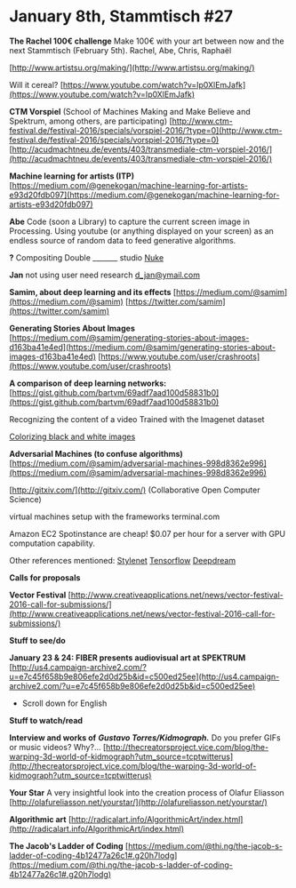 # **January 8th, Stammtisch #27**

**The Rachel 100€ challenge**
Make 100€ with your art between now and the next Stammtisch (February 5th).
Rachel, Abe, Chris, Raphaël

[http://www.artistsu.org/making/](http://www.artistsu.org/making/)

Will it cereal?
[https://www.youtube.com/watch?v=Ip0XlEmJafk](https://www.youtube.com/watch?v=Ip0XlEmJafk)

**CTM Vorspiel** (School of Machines Making and Make Believe and Spektrum, among others, are participating)
[http://www.ctm-festival.de/festival-2016/specials/vorspiel-2016/?type=0](http://www.ctm-festival.de/festival-2016/specials/vorspiel-2016/?type=0)
[http://acudmachtneu.de/events/403/transmediale-ctm-vorspiel-2016/](http://acudmachtneu.de/events/403/transmediale-ctm-vorspiel-2016/)

**Machine learning for artists (ITP)**
[https://medium.com/@genekogan/machine-learning-for-artists-e93d20fdb097](https://medium.com/@genekogan/machine-learning-for-artists-e93d20fdb097)

**Abe**
Code (soon a Library) to capture the current screen image in Processing.
Using youtube (or anything displayed on your screen) as an endless source of random data to feed generative algorithms.

**?**
Compositing
Double _______ studio
[Nuke](https://www.thefoundry.co.uk/products/nuke/)

**Jan**
not using user need research 
d_jan@ymail.com

**Samim, about deep learning and its effects**
[https://medium.com/@samim](https://medium.com/@samim)
[https://twitter.com/samim](https://twitter.com/samim)

**Generating Stories About Images**
[https://medium.com/@samim/generating-stories-about-images-d163ba41e4ed](https://medium.com/@samim/generating-stories-about-images-d163ba41e4ed)
[https://www.youtube.com/user/crashroots](https://www.youtube.com/user/crashroots)

**A comparison of deep learning networks:**
[https://gist.github.com/bartvm/69adf7aad100d58831b0](https://gist.github.com/bartvm/69adf7aad100d58831b0)

Recognizing the content of a video
Trained with the Imagenet dataset

[Colorizing black and white images](https://www.youtube.com/watch?v=_MJU8VK2PI4)

**Adversarial Machines (to confuse algorithms)**
[https://medium.com/@samim/adversarial-machines-998d8362e996](https://medium.com/@samim/adversarial-machines-998d8362e996)

[http://gitxiv.com/](http://gitxiv.com/) (Collaborative Open Computer Science)

virtual machines setup with the frameworks
terminal.com

Amazon EC2 Spotinstance are cheap! $0.07 per hour for a server with GPU computation capability.


Other references mentioned: 
[Stylenet](https://github.com/jcjohnson/neural-style)
[Tensorflow](https://www.tensorflow.org/)
[Deepdream](https://photos.google.com/share/AF1QipPX0SCl7OzWilt9LnuQliattX4OUCj_8EP65_cTVnBmS1jnYgsGQAieQUc1VQWdgQ?key=aVBxWjhwSzg2RjJWLWRuVFBBZEN1d205bUdEMnhB)


**Calls for proposals**

**Vector Festival**
[http://www.creativeapplications.net/news/vector-festival-2016-call-for-submissions/](http://www.creativeapplications.net/news/vector-festival-2016-call-for-submissions/)

**Stuff to see/do**

**January 23 & 24: FIBER presents audiovisual art at SPEKTRUM** 
[http://us4.campaign-archive2.com/?u=e7c45f658b9e806efe2d0d25b&id=c500ed25ee](http://us4.campaign-archive2.com/?u=e7c45f658b9e806efe2d0d25b&id=c500ed25ee)
* Scroll down for English

**Stuff to watch/read**

**Interview and works of** ***Gustavo Torres/Kidmograph.***
Do you prefer GIFs or music videos? Why?...
[http://thecreatorsproject.vice.com/blog/the-warping-3d-world-of-kidmograph?utm_source=tcptwitterus](http://thecreatorsproject.vice.com/blog/the-warping-3d-world-of-kidmograph?utm_source=tcptwitterus)

**Your Star**
A very insightful look into the creation process of Olafur Eliasson
[http://olafureliasson.net/yourstar/](http://olafureliasson.net/yourstar/)

**Algorithmic art**
[http://radicalart.info/AlgorithmicArt/index.html](http://radicalart.info/AlgorithmicArt/index.html)

**The Jacob's Ladder of Coding**
[https://medium.com/@thi.ng/the-jacob-s-ladder-of-coding-4b12477a26c1#.g20h7lodg](https://medium.com/@thi.ng/the-jacob-s-ladder-of-coding-4b12477a26c1#.g20h7lodg)


